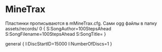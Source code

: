MineTrax
========

Пластинки прописываются в mMineTrax.cfg. Сами ogg файлы в папку assets/records/
0 {
    S:SongAuthor=100StepsAhead
    S:SongFilename=100StepsAhead
    S:SongTitle=
}

general {
    I:DiscStartID=15000
    I:NumberOfDiscs=1
}
